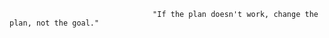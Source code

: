                                     "If the plan doesn't work, change the plan, not the goal."
                                
